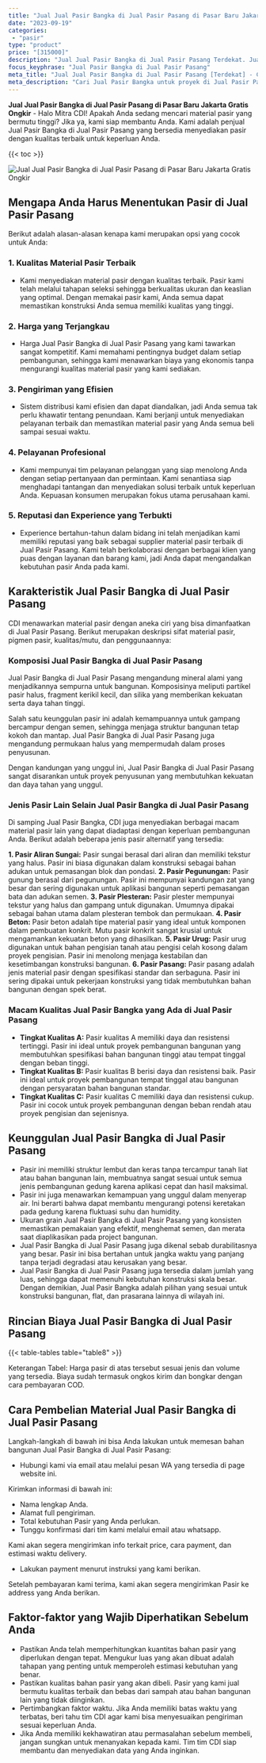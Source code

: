 ```yaml
---
title: "Jual Jual Pasir Bangka di Jual Pasir Pasang di Pasar Baru Jakarta Gratis Ongkir"
date: "2023-09-19"
categories:
 - "pasir"
type: "product"
price: "[315000]"
description: "Jual Jual Pasir Bangka di Jual Pasir Pasang Terdekat. Jual Pasir Bangka ini sering dipakai dalam proyek konstruksi sebagai material adukan yang berkualitas dan halus. Kontak kami untuk mendapatkan informasi lebih lanjut."
focus_keyphrase: "Jual Pasir Bangka di Jual Pasir Pasang"
meta_title: "Jual Jual Pasir Bangka di Jual Pasir Pasang [Terdekat] - CDI"
meta_description: "Cari Jual Pasir Bangka untuk proyek di Jual Pasir Pasang? Kami menawarkan Jual Pasir Bangka berkualitas untuk bahan campuran. Dapatkan penawaran terbaik sekarang."
---
```


**Jual Jual Pasir Bangka di Jual Pasir Pasang di Pasar Baru Jakarta Gratis Ongkir** - Halo Mitra CDI! Apakah Anda sedang mencari material pasir yang bermutu tinggi? Jika ya, kami siap membantu Anda. Kami adalah penjual Jual Pasir Bangka di Jual Pasir Pasang yang bersedia menyediakan pasir dengan kualitas terbaik untuk keperluan Anda.

{{< toc >}}

![Jual Jual Pasir Bangka di Jual Pasir Pasang di Pasar Baru Jakarta Gratis Ongkir](/images/pasir/pasir-bangunan-16.jpg)

## Mengapa Anda Harus Menentukan Pasir di Jual Pasir Pasang

Berikut adalah alasan-alasan kenapa kami merupakan opsi yang cocok untuk Anda:

### 1. Kualitas Material Pasir Terbaik

*   Kami menyediakan material pasir dengan kualitas terbaik. Pasir kami telah melalui tahapan seleksi sehingga berkualitas ukuran dan keaslian yang optimal. Dengan memakai pasir kami, Anda semua dapat memastikan konstruksi Anda semua memiliki kualitas yang tinggi.

### 2. Harga yang Terjangkau

*   Harga Jual Pasir Bangka di Jual Pasir Pasang yang kami tawarkan sangat kompetitif. Kami memahami pentingnya budget dalam setiap pembangunan, sehingga kami menawarkan biaya yang ekonomis tanpa mengurangi kualitas material pasir yang kami sediakan.

### 3. Pengiriman yang Efisien

*   Sistem distribusi kami efisien dan dapat diandalkan, jadi Anda semua tak perlu khawatir tentang penundaan. Kami berjanji untuk menyediakan pelayanan terbaik dan memastikan material pasir yang Anda semua beli sampai sesuai waktu.

### 4. Pelayanan Profesional

*   Kami mempunyai tim pelayanan pelanggan yang siap menolong Anda dengan setiap pertanyaan dan permintaan. Kami senantiasa siap menghadapi tantangan dan menyediakan solusi terbaik untuk keperluan Anda. Kepuasan konsumen merupakan fokus utama perusahaan kami.

### 5. Reputasi dan Experience yang Terbukti

*   Experience bertahun-tahun dalam bidang ini telah menjadikan kami memiliki reputasi yang baik sebagai supplier material pasir terbaik di Jual Pasir Pasang. Kami telah berkolaborasi dengan berbagai klien yang puas dengan layanan dan barang kami, jadi Anda dapat mengandalkan kebutuhan pasir Anda pada kami.

## Karakteristik Jual Pasir Bangka di Jual Pasir Pasang

CDI menawarkan material pasir dengan aneka ciri yang bisa dimanfaatkan di Jual Pasir Pasang. Berikut merupakan deskripsi sifat material pasir, pigmen pasir, kualitas/mutu, dan penggunaannya:

### Komposisi Jual Pasir Bangka di Jual Pasir Pasang

Jual Pasir Bangka di Jual Pasir Pasang mengandung mineral alami yang menjadikannya sempurna untuk bangunan. Komposisinya meliputi partikel pasir halus, fragment kerikil kecil, dan silika yang memberikan kekuatan serta daya tahan tinggi.

Salah satu keunggulan pasir ini adalah kemampuannya untuk gampang bercampur dengan semen, sehingga menjaga struktur bangunan tetap kokoh dan mantap. Jual Pasir Bangka di Jual Pasir Pasang juga mengandung permukaan halus yang mempermudah dalam proses penyusunan.

Dengan kandungan yang unggul ini, Jual Pasir Bangka di Jual Pasir Pasang sangat disarankan untuk proyek penyusunan yang membutuhkan kekuatan dan daya tahan yang unggul.

### Jenis Pasir Lain Selain Jual Pasir Bangka di Jual Pasir Pasang

Di samping Jual Pasir Bangka, CDI juga menyediakan berbagai macam material pasir lain yang dapat diadaptasi dengan keperluan pembangunan Anda. Berikut adalah beberapa jenis pasir alternatif yang tersedia:

**1\. Pasir Aliran Sungai:** Pasir sungai berasal dari aliran dan memiliki tekstur yang halus. Pasir ini biasa digunakan dalam konstruksi sebagai bahan adukan untuk pemasangan blok dan pondasi.
**2\. Pasir Pegunungan:** Pasir gunung berasal dari pegunungan. Pasir ini mempunyai kandungan zat yang besar dan sering digunakan untuk aplikasi bangunan seperti pemasangan bata dan adukan semen.
**3\. Pasir Plesteran:** Pasir plester mempunyai tekstur yang halus dan gampang untuk digunakan. Umumnya dipakai sebagai bahan utama dalam plesteran tembok dan permukaan.
**4\. Pasir Beton:** Pasir beton adalah tipe material pasir yang ideal untuk komponen dalam pembuatan konkrit. Mutu pasir konkrit sangat krusial untuk mengamankan kekuatan beton yang dihasilkan.
**5\. Pasir Urug:** Pasir urug digunakan untuk bahan pengisian tanah atau pengisi celah kosong dalam proyek pengisian. Pasir ini menolong menjaga kestabilan dan kesetimbangan konstruksi bangunan.
**6\. Pasir Pasang:** Pasir pasang adalah jenis material pasir dengan spesifikasi standar dan serbaguna. Pasir ini sering dipakai untuk pekerjaan konstruksi yang tidak membutuhkan bahan bangunan dengan spek berat.

### Macam Kualitas Jual Pasir Bangka yang Ada di Jual Pasir Pasang

*   **Tingkat Kualitas A:** Pasir kualitas A memiliki daya dan resistensi tertinggi. Pasir ini ideal untuk proyek pembangunan bangunan yang membutuhkan spesifikasi bahan bangunan tinggi atau tempat tinggal dengan beban tinggi.
*   **Tingkat Kualitas B:** Pasir kualitas B berisi daya dan resistensi baik. Pasir ini ideal untuk proyek pembangunan tempat tinggal atau bangunan dengan persyaratan bahan bangunan standar.
*   **Tingkat Kualitas C:** Pasir kualitas C memiliki daya dan resistensi cukup. Pasir ini cocok untuk proyek pembangunan dengan beban rendah atau proyek pengisian dan sejenisnya.

## Keunggulan Jual Pasir Bangka di Jual Pasir Pasang

*   Pasir ini memiliki struktur lembut dan keras tanpa tercampur tanah liat atau bahan bangunan lain, membuatnya sangat sesuai untuk semua jenis pembangunan gedung karena aplikasi cepat dan hasil maksimal.
*   Pasir ini juga menawarkan kemampuan yang unggul dalam menyerap air. Ini berarti bahwa dapat membantu mengurangi potensi keretakan pada gedung karena fluktuasi suhu dan humidity.
*   Ukuran grain Jual Pasir Bangka di Jual Pasir Pasang yang konsisten memastikan pemakaian yang efektif, menghemat semen, dan merata saat diaplikasikan pada project bangunan.
*   Jual Pasir Bangka di Jual Pasir Pasang juga dikenal sebab durabilitasnya yang besar. Pasir ini bisa bertahan untuk jangka waktu yang panjang tanpa terjadi degradasi atau kerusakan yang besar.
*   Jual Pasir Bangka di Jual Pasir Pasang juga tersedia dalam jumlah yang luas, sehingga dapat memenuhi kebutuhan konstruksi skala besar. Dengan demikian, Jual Pasir Bangka adalah pilihan yang sesuai untuk konstruksi bangunan, flat, dan prasarana lainnya di wilayah ini.

## Rincian Biaya Jual Pasir Bangka di Jual Pasir Pasang

{{< table-tables table="table8" >}}

Keterangan Tabel: Harga pasir di atas tersebut sesuai jenis dan volume yang tersedia. Biaya sudah termasuk ongkos kirim dan bongkar dengan cara pembayaran COD.

## Cara Pembelian Material Jual Pasir Bangka di Jual Pasir Pasang

Langkah-langkah di bawah ini bisa Anda lakukan untuk memesan bahan bangunan Jual Pasir Bangka di Jual Pasir Pasang:

*   Hubungi kami via email atau melalui pesan WA yang tersedia di page website ini.

Kirimkan informasi di bawah ini:

*   Nama lengkap Anda.
*   Alamat full pengiriman.
*   Total kebutuhan Pasir yang Anda perlukan.
*   Tunggu konfirmasi dari tim kami melalui email atau whatsapp.

Kami akan segera mengirimkan info terkait price, cara payment, dan estimasi waktu delivery.
*   Lakukan payment menurut instruksi yang kami berikan.

Setelah pembayaran kami terima, kami akan segera mengirimkan Pasir ke address yang Anda berikan.

## Faktor-faktor yang Wajib Diperhatikan Sebelum Anda

*   Pastikan Anda telah memperhitungkan kuantitas bahan pasir yang diperlukan dengan tepat. Mengukur luas yang akan dibuat adalah tahapan yang penting untuk memperoleh estimasi kebutuhan yang benar.
*   Pastikan kualitas bahan pasir yang akan dibeli. Pasir yang kami jual bermutu kualitas terbaik dan bebas dari sampah atau bahan bangunan lain yang tidak diinginkan.
*   Pertimbangkan faktor waktu. Jika Anda memiliki batas waktu yang terbatas, beri tahu tim CDI agar kami bisa menyesuaikan pengiriman sesuai keperluan Anda.
*   Jika Anda memiliki kekhawatiran atau permasalahan sebelum membeli, jangan sungkan untuk menanyakan kepada kami. Tim tim CDI siap membantu dan menyediakan data yang Anda inginkan.